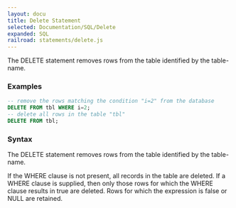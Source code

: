 ```yaml
---
layout: docu
title: Delete Statement
selected: Documentation/SQL/Delete
expanded: SQL
railroad: statements/delete.js
---
```

The DELETE statement removes rows from the table identified by the table-name.

### Examples
```sql
-- remove the rows matching the condition "i=2" from the database
DELETE FROM tbl WHERE i=2;
-- delete all rows in the table "tbl"
DELETE FROM tbl;
```

### Syntax
<div id="rrdiagram"></div>

The DELETE statement removes rows from the table identified by the table-name.

If the WHERE clause is not present, all records in the table are deleted. If a WHERE clause is supplied, then only those rows for which the WHERE clause results in true are deleted. Rows for which the expression is false or NULL are retained.
